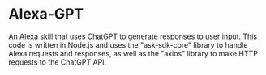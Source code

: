 # Alexa-GPT
An Alexa skill that uses ChatGPT to generate responses to user input. This code is written in Node.js and uses the "ask-sdk-core" library to handle Alexa requests and responses, as well as the "axios" library to make HTTP requests to the ChatGPT API.
